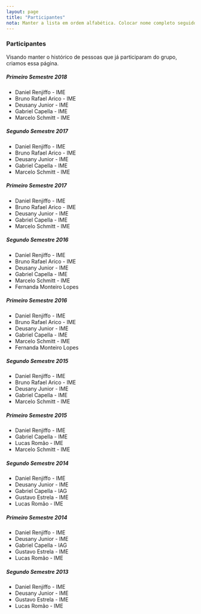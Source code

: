 ```yaml
---
layout: page
title: "Participantes"
nota: Manter a lista em ordem alfabética. Colocar nome completo seguido de lugar.
---
```


### Participantes

Visando manter o histórico de pessoas que já participaram do grupo, criamos essa página.

##### Primeiro Semestre 2018
- Daniel Renjiffo - IME
- Bruno Rafael Arico - IME
- Deusany Junior - IME
- Gabriel Capella - IME
- Marcelo Schmitt - IME

##### Segundo Semestre 2017
- Daniel Renjiffo - IME
- Bruno Rafael Arico - IME
- Deusany Junior - IME
- Gabriel Capella - IME
- Marcelo Schmitt - IME

##### Primeiro Semestre 2017
- Daniel Renjiffo - IME
- Bruno Rafael Arico - IME
- Deusany Junior - IME
- Gabriel Capella - IME
- Marcelo Schmitt - IME

##### Segundo Semestre 2016
- Daniel Renjiffo - IME
- Bruno Rafael Arico - IME
- Deusany Junior - IME
- Gabriel Capella - IME
- Marcelo Schmitt - IME
- Fernanda Monteiro Lopes

##### Primeiro Semestre 2016
- Daniel Renjiffo - IME
- Bruno Rafael Arico - IME
- Deusany Junior - IME
- Gabriel Capella - IME
- Marcelo Schmitt - IME
- Fernanda Monteiro Lopes

##### Segundo Semestre 2015
- Daniel Renjiffo - IME
- Bruno Rafael Arico - IME
- Deusany Junior - IME
- Gabriel Capella - IME
- Marcelo Schmitt - IME

##### Primeiro Semestre 2015
- Daniel Renjiffo - IME
- Gabriel Capella - IME
- Lucas Romão - IME
- Marcelo Schmitt - IME

##### Segundo Semestre 2014
- Daniel Renjiffo - IME
- Deusany Junior - IME
- Gabriel Capella - IAG
- Gustavo Estrela - IME
- Lucas Romão - IME

##### Primeiro Semestre 2014
- Daniel Renjiffo - IME
- Deusany Junior - IME
- Gabriel Capella - IAG
- Gustavo Estrela - IME
- Lucas Romão - IME

##### Segundo Semestre 2013
- Daniel Renjiffo - IME
- Deusany Junior - IME
- Gustavo Estrela - IME
- Lucas Romão - IME
